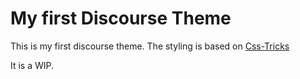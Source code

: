 # My first Discourse Theme
This is my first discourse theme. The styling is based on [Css-Tricks](https://www.css-tricks.com)

It is a WIP.